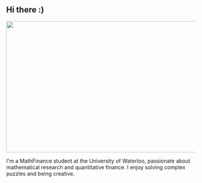 ## Hi there :)

<img src="https://i.pinimg.com/originals/24/41/da/2441dacfd5703b140a2816f82bd0f9c7.gif" width="800" height="350"/>

I'm a MathFinance student at the University of Waterloo, passionate about mathematical research and quantitative finance. I enjoy solving complex puzzles and being creative.

<!--🔭 I’m currently working on a blog to expand my knowledge on data science, market research, web scraping and development.-->
<!--
**sqxiao000/sqxiao000** is a ✨ _special_ ✨ repository because its `README.md` (this file) appears on your GitHub profile.
Here are some ideas to get you started:

- 🔭 I’m currently working on ...
- 🌱 I’m currently learning ...
- 👯 I’m looking to collaborate on ...
- 🤔 I’m looking for help with ...
- 💬 Ask me about ...
- 📫 How to reach me: ...
- 😄 Pronouns: ...
- ⚡ Fun fact: ...
-->
